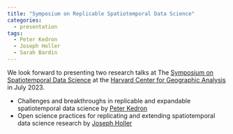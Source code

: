 ```yaml
---
title: "Symposium on Replicable Spatiotemporal Data Science"
categories:
  - presentation
tags:
  - Peter Kedron
  - Joseph Holler
  - Sarah Bardin
---
```


We look forward to presenting two research talks at The [Symposium on Spatiotemporal Data Science](https://projects.iq.harvard.edu/chinadatalab/event/symposium-spatiotemporal-data-science) at the  [Harvard Center for Geographic Analysis](https://gis.harvard.edu/) in July 2023.

- Challenges and breakthroughs in replicable and expandable spatiotemporal data science by [Peter Kedron](tags/#peter-kedron)
- Open science practices for replicating and extending spatiotemporal data science research by [Joseph Holler](tags/#joseph-holler)
